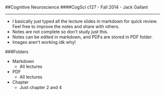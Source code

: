 ##Cognitive Neuroscience
####CogSci c127 - Fall 2014 - Jack Gallant

---

- I basically just typed all the lecture slides in markdown for quick review. Feel free to improve the notes and share with others.
- Notes are not complete so don't study just this.
- Notes can be edited in markdown, and PDFs are stored in PDF folder.
- Images aren't working idk why!

###Folders
- Markdown
	- All lectures
- PDF
	- All lectures
- Chapter
	- Just chapter 2 and 4
